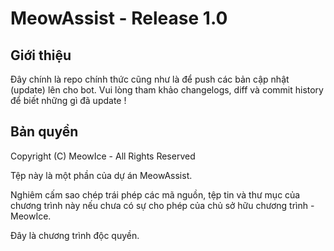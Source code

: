 # MeowAssist - Release 1.0
## Giới thiệu

Đây chính là repo chính thức cũng như là để push các bản cập nhật (update) lên cho bot.
Vui lòng tham khảo changelogs, diff và commit history để biết những gì đã update !
## Bản quyền

Copyright (C) MeowIce - All Rights Reserved

Tệp này là một phần của dự án MeowAssist. 

Nghiêm cấm sao chép trái phép các mã nguồn, tệp tin và thư mục của chương trình này nếu chưa có sự cho phép của chủ sở hữu chương trình - MeowIce.

Đây là chương trình độc quyền.


